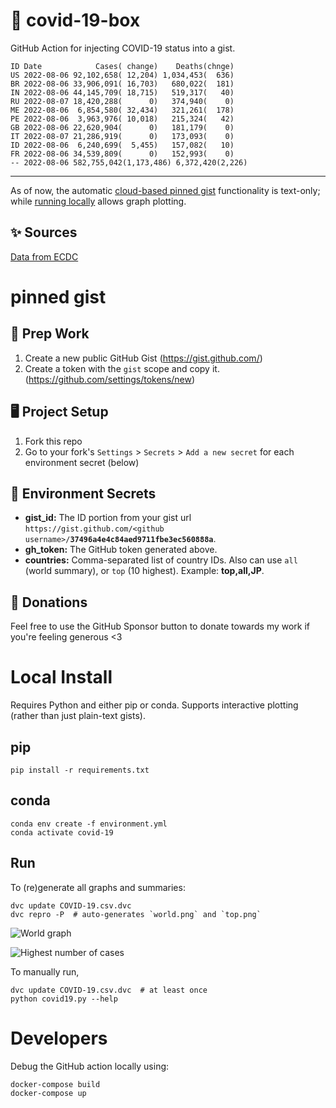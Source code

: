 # 🏥 covid-19-box

GitHub Action for injecting COVID-19 status into a gist.

```
ID Date            Cases( change)    Deaths(chnge)
US 2022-08-06 92,102,658( 12,204) 1,034,453(  636)
BR 2022-08-06 33,906,091( 16,703)   680,022(  181)
IN 2022-08-06 44,145,709( 18,715)   519,317(   40)
RU 2022-08-07 18,420,288(      0)   374,940(    0)
ME 2022-08-06  6,854,580( 32,434)   321,261(  178)
PE 2022-08-06  3,963,976( 10,018)   215,324(   42)
GB 2022-08-06 22,620,904(      0)   181,179(    0)
IT 2022-08-07 21,286,919(      0)   173,093(    0)
ID 2022-08-06  6,240,699(  5,455)   157,082(   10)
FR 2022-08-06 34,539,809(      0)   152,993(    0)
-- 2022-08-06 582,755,042(1,173,486) 6,372,420(2,226)
```

---

As of now, the automatic [cloud-based pinned gist](#pinned-gist) functionality is text-only;
while [running locally](#local-install) allows graph plotting.

## ✨ Sources

[Data from ECDC](https://www.ecdc.europa.eu/en/publications-data/download-todays-data-geographic-distribution-covid-19-cases-worldwide)

# pinned gist

## 🎒 Prep Work
1. Create a new public GitHub Gist (https://gist.github.com/)
1. Create a token with the `gist` scope and copy it. (https://github.com/settings/tokens/new)

## 🖥 Project Setup
1. Fork this repo
1. Go to your fork's `Settings` > `Secrets` > `Add a new secret` for each environment secret (below)

## 🤫 Environment Secrets
- **gist_id:** The ID portion from your gist url `https://gist.github.com/<github username>/`**`37496a4e4c84aed9711fbe3ec560888a`**.
- **gh_token:** The GitHub token generated above.
- **countries:** Comma-separated list of country IDs. Also can use `all` (world summary), or `top` (10 highest). Example: **top,all,JP**.

## 💸 Donations

Feel free to use the GitHub Sponsor button to donate towards my work if you're feeling generous <3

# Local Install

Requires Python and either pip or conda. Supports interactive plotting (rather than just plain-text gists).

## pip

```
pip install -r requirements.txt
```

## conda

```
conda env create -f environment.yml
conda activate covid-19
```

## Run

To (re)generate all graphs and summaries:

```
dvc update COVID-19.csv.dvc
dvc repro -P  # auto-generates `world.png` and `top.png`
```

![World graph](world.png)

![Highest number of cases](top.png)

To manually run,

```
dvc update COVID-19.csv.dvc  # at least once
python covid19.py --help
```

# Developers

Debug the GitHub action locally using:

```
docker-compose build
docker-compose up
```
